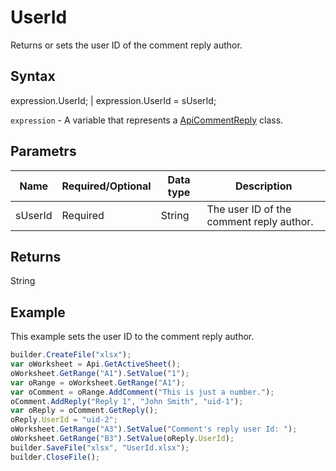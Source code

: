 # UserId

Returns or sets the user ID of the comment reply author.

## Syntax

expression.UserId; &#124; expression.UserId = sUserId;

`expression` - A variable that represents a [ApiCommentReply](../ApiCommentReply.md) class.

## Parametrs

| **Name** | **Required/Optional** | **Data type** | **Description** |
| ------------- | ------------- | ------------- | ------------- |
| sUserId | Required | String | The user ID of the comment reply author. |

## Returns

String

## Example

This example sets the user ID to the comment reply author.

```javascript
builder.CreateFile("xlsx");
var oWorksheet = Api.GetActiveSheet();
oWorksheet.GetRange("A1").SetValue("1");
var oRange = oWorksheet.GetRange("A1");
var oComment = oRange.AddComment("This is just a number.");
oComment.AddReply("Reply 1", "John Smith", "uid-1");
var oReply = oComment.GetReply();
oReply.UserId = "uid-2";
oWorksheet.GetRange("A3").SetValue("Comment's reply user Id: ");
oWorksheet.GetRange("B3").SetValue(oReply.UserId);
builder.SaveFile("xlsx", "UserId.xlsx");
builder.CloseFile();
```